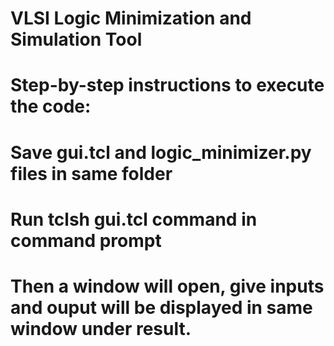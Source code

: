 # VLSI Logic Minimization and Simulation Tool 
# Step-by-step instructions to execute the code:
# Save gui.tcl and logic_minimizer.py files in same folder 
# Run tclsh gui.tcl command in command prompt
# Then a window will open, give inputs and ouput will be displayed in same window under result.
